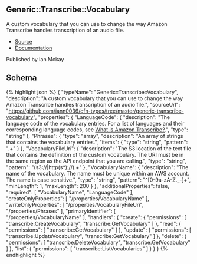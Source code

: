 
## Generic::Transcribe::Vocabulary

A custom vocabulary that you can use to change the way Amazon Transcribe handles transcription of an audio file.

- [Source](https:&#x2F;&#x2F;github.com&#x2F;iann0036&#x2F;cfn-types&#x2F;tree&#x2F;master&#x2F;generic-transcribe-vocabulary) 
- [Documentation]()

Published by Ian Mckay

## Schema
{% highlight json %}
{
    "typeName": "Generic::Transcribe::Vocabulary",
    "description": "A custom vocabulary that you can use to change the way Amazon Transcribe handles transcription of an audio file.",
    "sourceUrl": "https://github.com/iann0036/cfn-types/tree/master/generic-transcribe-vocabulary",
    "properties": {
        "LanguageCode": {
            "description": "The language code of the vocabulary entries. For a list of languages and their corresponding language codes, see [What is Amazon Transcribe?](https://docs.aws.amazon.com/transcribe/latest/dg/what-is-transcribe.html).",
            "type": "string"
        },
        "Phrases": {
            "type": "array",
            "description": "An array of strings that contains the vocabulary entries.",
            "items": {
                "type": "string",
                "pattern": ".+"
            }
        },
        "VocabularyFileUri": {
            "description": "The S3 location of the text file that contains the definition of the custom vocabulary. The URI must be in the same region as the API endpoint that you are calling.",
            "type": "string",
            "pattern": "(s3://|http(s*)://).+"
        },
        "VocabularyName": {
            "description": "The name of the vocabulary. The name must be unique within an AWS account. The name is case sensitive.",
            "type": "string",
            "pattern": "^[0-9a-zA-Z._-]+",
            "minLength": 1,
            "maxLength": 200
        }
    },
    "additionalProperties": false,
    "required": [
        "VocabularyName",
        "LanguageCode"
    ],
    "createOnlyProperties": [
        "/properties/VocabularyName"
    ],
    "writeOnlyProperties": [
        "/properties/VocabularyFileUri",
        "/properties/Phrases"
    ],
    "primaryIdentifier": [
        "/properties/VocabularyName"
    ],
    "handlers": {
        "create": {
            "permissions": [
                "transcribe:CreateVocabulary",
                "transcribe:GetVocabulary"
            ]
        },
        "read": {
            "permissions": [
                "transcribe:GetVocabulary"
            ]
        },
        "update": {
            "permissions": [
                "transcribe:UpdateVocabulary",
                "transcribe:GetVocabulary"
            ]
        },
        "delete": {
            "permissions": [
                "transcribe:DeleteVocabulary",
                "transcribe:GetVocabulary"
            ]
        },
        "list": {
            "permissions": [
                "transcribe:ListVocabularies"
            ]
        }
    }
}
{% endhighlight %}
